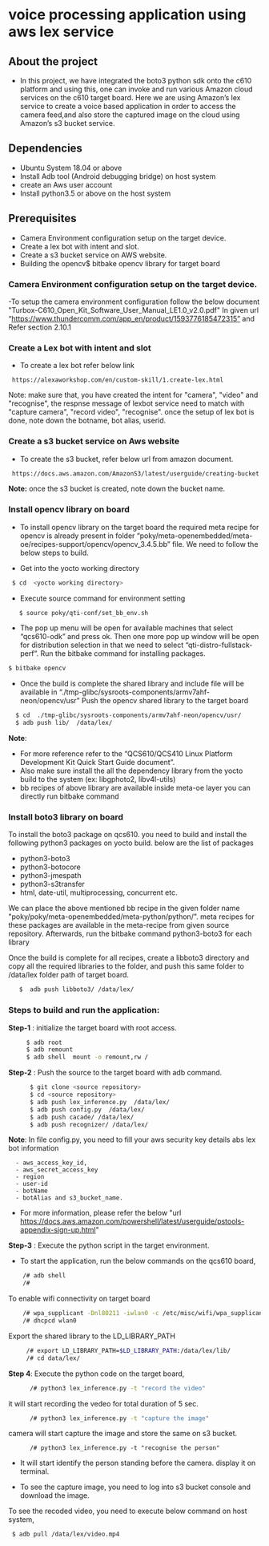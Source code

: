 # voice processing application using aws lex service
## About the project
   - In this project, we have integrated the boto3 python sdk onto the c610 platform and using this, one can invoke and run various Amazon cloud services on the c610 target board. Here we are using Amazon’s lex service to create a voice based application in order to access the camera feed,and also store the captured image on the cloud using Amazon’s s3 bucket service. 
     
## Dependencies
- Ubuntu System 18.04 or above
- Install Adb tool (Android debugging bridge) on host system
- create an Aws user account
- Install python3.5 or above on the host system 

## Prerequisites
- Camera Environment configuration setup on the target device.
- Create a lex bot with intent and slot. 
- Create a  s3 bucket service on AWS website.
- Building the opencv$ bitbake opencv  library for target board


### Camera Environment configuration setup on the target device.
 -To setup the camera environment configuration follow the below  document "Turbox-C610_Open_Kit_Software_User_Manual_LE1.0_v2.0.pdf" In given url 
“https://www.thundercomm.com/app_en/product/1593776185472315” and Refer section 2.10.1

### Create a Lex bot with intent and slot
  - To create a lex bot refer below link 
  ```
   https://alexaworkshop.com/en/custom-skill/1.create-lex.html
  ```  
  Note: make sure that, you have created the intent for "camera", "video" and "recognise", the respnse message of lexbot service need to match with "capture camera", "record video", "recognise". once the setup of lex bot is done, note down the botname, bot alias, userid.
  
### Create a s3 bucket service on Aws website
   - To create the s3 bucket, refer below url from amazon document. 
   ```sh
    https://docs.aws.amazon.com/AmazonS3/latest/userguide/creating-bucket.html
   ```
**Note:** once the s3 bucket is created, note down the bucket name.

### Install opencv library on board 
- To install opencv library on the target board the required meta recipe for opencv is already present in folder “poky/meta-openembedded/meta-oe/recipes-support/opencv/opencv_3.4.5.bb” file. We need to follow the below steps to build.

-  Get into the yocto working directory

 ```sh
  $ cd  <yocto working directory>
 ```
 
- Execute source command for environment setting 

 ```sh
    $ source poky/qti-conf/set_bb_env.sh
 ```
- The pop up menu will be open for available machines that select “qcs610-odk” and press ok. Then one more pop up window will be open for distribution selection in that we need to select “qti-distro-fullstack-perf”. Run the bitbake command for installing packages.

 ```sh
 $ bitbake opencv 
 ```


- Once the build is complete the shared library and include file will be available in “./tmp-glibc/sysroots-components/armv7ahf-neon/opencv/usr”
Push the opencv shared library to the target board 

 ```sh
   $ cd  ./tmp-glibc/sysroots-components/armv7ahf-neon/opencv/usr/
   $ adb push lib/  /data/lex/
 ```

**Note**: 
- For more reference refer to the “QCS610/QCS410 Linux Platform Development Kit Quick Start Guide document”.
- Also make sure install the all the dependency library from the yocto build to the system (ex: libgphoto2, libv4l-utils) 
- bb recipes of above  library are available inside meta-oe layer you can directly run bitbake command


### Install boto3 library on board
 To install the boto3 package on qcs610. you need to build and install the following python3 packages on yocto build. below are the list of packages
     
   - python3-boto3
   - python3-botocore
   - python3-jmespath 
   - python3-s3transfer
   - html, date-util, multiprocessing, concurrent etc.

We can place the above mentioned bb recipe in the given folder name "poky/poky/meta-openembedded/meta-python/python/". meta recipes for these packages are available in the meta-recipe from given source repository. Afterwards, run the bitbake command python3-boto3 for each library 

Once the build is complete for all recipes, create a libboto3 directory and copy all the required libraries to the folder, and push this same folder to /data/lex folder path of target board.
 ```sh 
    $  adb push libboto3/ /data/lex/ 
 ```

### Steps to build and run the application: 


**Step-1** : initialize the target board with root access.
  ```sh
       $ adb root 
       $ adb remount 
       $ adb shell  mount -o remount,rw /
  ```

**Step-2** : Push the source to the target board with adb command.
  
 ```sh               
       $ git clone <source repository> 
       $ cd <source repository> 
       $ adb push lex_inference.py  /data/lex/
       $ adb push config.py  /data/lex/
       $ adb push cacade/ /data/lex/
       $ adb push recognizer/ /data/lex/
  ```
**Note**: In file config.py, you need to fill your aws security key details abs lex bot information

      - aws_access_key_id,
      - aws_secret_access_key
      - region
      - user-id
      - botName
      - botAlias and s3_bucket_name.
     
- For more information, please refer the below "url https://docs.aws.amazon.com/powershell/latest/userguide/pstools-appendix-sign-up.html"

         
**Step-3** : Execute the python script in the target environment.
  - To start the application, run the below commands on the qcs610 board, 
   ```sh
       /# adb shell
       /# 
   ```
To enable wifi connectivity on target board

   ```sh        
       /# wpa_supplicant -Dnl80211 -iwlan0 -c /etc/misc/wifi/wpa_supplicant.conf -ddddt &
       /# dhcpcd wlan0
   ```  
    
Export the shared library to the LD_LIBRARY_PATH
      
   ```sh   
        /# export LD_LIBRARY_PATH=$LD_LIBRARY_PATH:/data/lex/lib/
        /# cd data/lex/
   ```
   
**Step 4**:  Execute the python code on the target board,

   ```sh  
         /# python3 lex_inference.py -t "record the video"  
   ```         

it will start recording the vedeo for total duration of 5 sec.

   ```sh  
         /# python3 lex_inference.py -t "capture the image"  
   ```

camera will start capture the image and store the same on s3 bucket.

   ```  
         /# python3 lex_inference.py -t "recognise the person"  
   ```

- It will start identify the person standing before the camera. display it on terminal. 

- To see the capture image, you need to log into s3 bucket console and download the image.

To see the recoded video, you need to execute below command on host system,

  ```
   $ adb pull /data/lex/video.mp4
  ```

